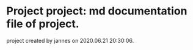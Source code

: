 # Project project: md documentation file of project.
project created by jannes on 2020.06.21 20:30:06.
